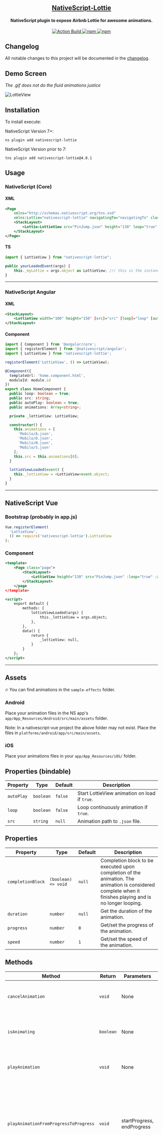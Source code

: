 <a align="center" href="https://www.npmjs.com/package/nativescript-lottie">
    <h2 align="center">NativeScript-Lottie</h2>
</a>
<h4 align="center">NativeScript plugin to expose Airbnb Lottie for awesome animations.</h4>

<p align="center">
     <a href="https://github.com/bradmartin/nativescript-lottie/actions">
        <img src="https://github.com/bradmartin/nativescript-lottie/workflows/Build%20CI/badge.svg" alt="Action Build">
    </a>
    <a href="https://www.npmjs.com/package/nativescript-lottie">
        <img src="https://img.shields.io/npm/v/nativescript-lottie.svg" alt="npm">
    </a>
    <a href="https://www.npmjs.com/package/nativescript-lottie">
        <img src="https://img.shields.io/npm/dt/nativescript-lottie.svg?label=npm%20downloads" alt="npm">
    </a>
</p>

## Changelog

All notable changes to this project will be documented in the [changelog](CHANGELOG.md).

## Demo Screen

_The .gif does not do the fluid animations justice_

![LottieView](screens/lottieDemo.gif)

## Installation

To install execute:

NativeScript Version 7+:

```
ns plugin add nativescript-lottie
```

NativeScript Version prior to 7:

```
tns plugin add nativescript-lottie@4.0.1
```

## Usage

### NativeScript (Core)

#### XML

```xml
<Page
    xmlns="http://schemas.nativescript.org/tns.xsd"
    xmlns:Lottie="nativescript-lottie" navigatingTo="navigatingTo" class="page">
    <StackLayout>
        <Lottie:LottieView src="PinJump.json" height="130" loop="true" autoPlay="true" loaded="yourLoadedEvent" />
    </StackLayout>
</Page>
```

#### TS

```typescript
import { LottieView } from "nativescript-lottie";

public yourLoadedEvent(args) {
    this._myLottie = args.object as LottieView; /// this is the instance of the LottieAnimationView
}
```

---

### NativeScript Angular

#### XML

```xml
<StackLayout>
    <LottieView width="100" height="150" [src]="src" [loop]="loop" [autoPlay]="autoPlay" (loaded)="lottieViewLoaded($event)"></LottieView>
</StackLayout>
```

#### Component

```typescript
import { Component } from '@angular/core';
import { registerElement } from '@nativescript/angular';
import { LottieView } from 'nativescript-lottie';

registerElement('LottieView', () => LottieView);

@Component({
  templateUrl: 'home.component.html',
  moduleId: module.id
})
export class HomeComponent {
  public loop: boolean = true;
  public src: string;
  public autoPlay: boolean = true;
  public animations: Array<string>;

  private _lottieView: LottieView;

  constructor() {
    this.animations = [
      'Mobilo/A.json',
      'Mobilo/D.json',
      'Mobilo/N.json',
      'Mobilo/S.json'
    ];
    this.src = this.animations[0];
  }

  lottieViewLoaded(event) {
    this._lottieView = <LottieView>event.object;
  }
}
```

---

## NativeScript Vue

### Bootstrap (probably in app.js)

```typescript
Vue.registerElement(
  'LottieView',
  () => require('nativescript-lottie').LottieView
);
```

### Component

```xml
<template>
    <Page class="page">
        <StackLayout>
            <LottieView height="130" src="PinJump.json" :loop="true" :autoPlay="true" @loaded="lottieViewLoaded"></LottieView>
        </StackLayout>
    </page
</template>

<script>
    export default {
        methods: {
            lottieViewLoaded(args) {
                this._lottieView = args.object;
            },
        },
        data() {
            return {
                _lottieView: null,
            }
        }
    };
</script>
```

---

## Assets

:fire: You can find animations in the `sample-effects` folder.

### Android

Place your animation files in the NS app's `app/App_Resources/Android/src/main/assets` folder.

Note: In a nativescript-vue project the above folder may not exist. Place the files in `platforms/android/app/src/main/assets`.

### iOS

Place your animations files in your `app/App_Resources/iOS/` folder.

## Properties (bindable)

| Property   | Type      | Default | Description                                   |
| ---------- | --------- | ------- | --------------------------------------------- |
| `autoPlay` | `boolean` | `false` | Start LottieView animation on load if `true`. |
| `loop`     | `boolean` | `false` | Loop continuously animation if `true`.        |
| `src`      | `string`  | `null`  | Animation path to `.json` file.               |

## Properties

| Property          | Type                | Default | Description                                                                                                                                               |
| ----------------- | ------------------- | ------- | --------------------------------------------------------------------------------------------------------------------------------------------------------- |
| `completionBlock` | `(boolean) => void` | `null`  | Completion block to be executed upon completion of the animation. The animation is considered complete when it finishes playing and is no longer looping. |
| `duration`        | `number`            | `null`  | Get the duration of the animation.                                                                                                                        |
| `progress`        | `number`            | `0`     | Get/set the progress of the animation.                                                                                                                    |
| `speed`           | `number`            | `1`     | Get/set the speed of the animation.                                                                                                                       |

## Methods

| Method                                | Return    | Parameters                 | Description                                                                                                             |
| ------------------------------------- | --------- | -------------------------- | ----------------------------------------------------------------------------------------------------------------------- |
| `cancelAnimation`                     | `void`    | None                       | Pauses the animation for the LottieView instance.                                                                       |
| `isAnimating`                         | `boolean` | None                       | Returns true if the LottieView is animating, else false.                                                                |
| `playAnimation`                       | `void`    | None                       | Plays the animation for the LottieView instance.                                                                        |
| `playAnimationFromProgressToProgress` | `void`    | startProgress, endProgress | Plays the animation for the LottieView instance from the specified start and end progress values (between 0 and 1).     |
| `setColorValueDelegateForKeyPath`     | `void`    | value, keyPath             | Sets the provided color value on each property that matches the specified keyPath in the LottieView instance.           |
| `setOpacityValueDelegateForKeyPath`   | `void`    | value, keyPath             | Sets the provided opacity value (0 - 1) on each property that matches the specified keyPath in the LottieView instance. |

## Contributors

| [<img alt="Brad Martin" src="https://avatars0.githubusercontent.com/u/6006148?s=400&v=4" width="117">](https://github.com/bradmartin) | [<img alt="Nathan Walker" src="https://avatars0.githubusercontent.com/u/457187?s=400&v=4" width="117">](https://github.com/NathanWalker/) | [<img alt="Jean-Baptiste Aniel" src="https://avatars3.githubusercontent.com/u/9477179?s=460&v=4" width="117">](https://github.com/rhanb) | [<img alt="HamdiWanis" src="https://avatars3.githubusercontent.com/u/11708544?s=460&v=4" width="117">](https://github.com/hamdiwanis) |
| :-----------------------------------------------------------------------------------------------------------------------------------: | :---------------------------------------------------------------------------------------------------------------------------------------: | :--------------------------------------------------------------------------------------------------------------------------------------: | :-----------------------------------------------------------------------------------------------------------------------------------: |
|                                              [bradmartin](https://github.com/bradmartin)                                              |                                              [NathanWalker](https://github.com/NathanWalker)                                              |                                                    [rhanb](https://github.com/rhanb)                                                     |                                              [HamdiWanis](https://github.com/hamdiwanis)                                              |

| [<img alt="itstheceo" src="https://avatars2.githubusercontent.com/u/5218201?s=460&v=4" width="117">](https://github.com/itstheceo) | [<img alt="itstheceo" src="https://avatars2.githubusercontent.com/u/32623552?s=460&v=4" width="117">](https://github.com/mudlabs) |
| :--------------------------------------------------------------------------------------------------------------------------------: | :-------------------------------------------------------------------------------------------------------------------------------: |
|                                             [itstheceo](https://github.com/itstheceo)                                              |                                               [mudlabs](https://github.com/mudlabs)                                               |


## Contributing

1. Fork and clone the repository
2. `cd nativescript-lottie && npm run demo.android` (or demo.ios)
3. Changes in the `src` directory of the plugin will sync to the demo app for testing changes.
4. Create a PR with proposed changes.